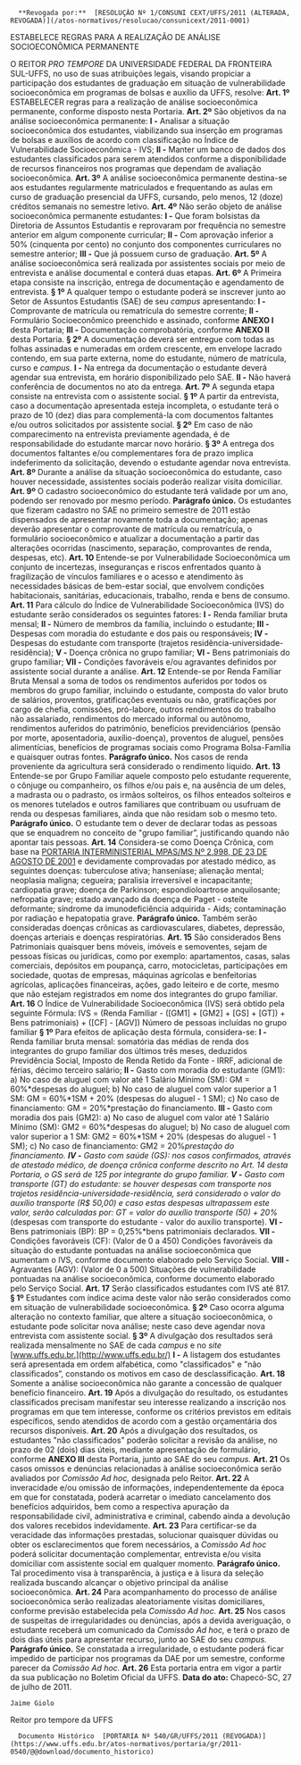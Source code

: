       **Revogada por:**  [RESOLUÇÃO Nº 1/CONSUNI CEXT/UFFS/2011 (ALTERADA, REVOGADA)](/atos-normativos/resolucao/consunicext/2011-0001) 

   ESTABELECE REGRAS PARA A REALIZAÇÃO DE ANÁLISE SOCIOECONÔMICA PERMANENTE  

 O REITOR *PRO TEMPORE*  DA UNIVERSIDADE FEDERAL DA FRONTEIRA SUL-UFFS, no uso de suas atribuições legais, visando propiciar a participação dos estudantes de graduação em situação de vulnerabilidade socioeconômica em programas de bolsas e auxílio da UFFS, resolve:   **Art. 1º**  ESTABELECER regras para a realização de análise socioeconômica permanente, conforme disposto nesta Portaria.   **Art. 2º**  São objetivos da na análise socioeconômica permanente: **I -**  Analisar a situação socioeconômica dos estudantes, viabilizando sua inserção em programas de bolsas e auxílios de acordo com classificação no Índice de Vulnerabilidade Socioeconômica - IVS; **II -**  Manter um banco de dados dos estudantes classificados para serem atendidos conforme a disponibilidade de recursos financeiros nos programas que dependam de avaliação socioeconômica.   **Art. 3º**  A análise socioeconômica permanente destina-se aos estudantes regularmente matriculados e frequentando as aulas em curso de graduação presencial da UFFS, cursando, pelo menos, 12 (doze) créditos semanais no semestre letivo.   **Art. 4º**  Não serão objeto de análise socioeconômica permanente estudantes: **I -**  Que foram bolsistas da Diretoria de Assuntos Estudantis e reprovaram por frequência no semestre anterior em algum componente curricular; **II -**  Com aprovação inferior a 50% (cinquenta por cento) no conjunto dos componentes curriculares no semestre anterior; **III -**  Que já possuem curso de graduação.   **Art. 5º**  A análise socioeconômica será realizada por assistentes sociais por meio de entrevista e análise documental e conterá duas etapas.   **Art. 6º**  A Primeira etapa consiste na inscrição, entrega de documentação e agendamento de entrevista. **§ 1º**  A qualquer tempo o estudante poderá se inscrever junto ao Setor de Assuntos Estudantis (SAE) de seu *campus*  apresentando: **I -**  Comprovante de matrícula ou rematrícula do semestre corrente; **II -**  Formulário Socioeconômico preenchido e assinado, conforme **ANEXO I**  desta Portaria; **III -**  Documentação comprobatória, conforme **ANEXO II**  desta Portaria. **§ 2º**  A documentação deverá ser entregue com todas as folhas assinadas e numeradas em ordem crescente, em envelope lacrado contendo, em sua parte externa, nome do estudante, número de matrícula, curso e *campus.* **I -**  Na entrega da documentação o estudante deverá agendar sua entrevista, em horário disponibilizado pelo SAE. **II -**  Não haverá conferência de documentos no ato da entrega.   **Art. 7º**  A segunda etapa consiste na entrevista com o assistente social. **§ 1º**  A partir da entrevista, caso a documentação apresentada esteja incompleta, o estudante terá o prazo de 10 (dez) dias para complementá-la com documentos faltantes e/ou outros solicitados por assistente social. **§ 2º**  Em caso de não comparecimento na entrevista previamente agendada, é de responsabilidade do estudante marcar novo horário. **§ 3º**  A entrega dos documentos faltantes e/ou complementares fora de prazo implica indeferimento da solicitação, devendo o estudante agendar nova entrevista.   **Art. 8º**  Durante a análise da situação socioeconômica do estudante, caso houver necessidade, assistentes sociais poderão realizar visita domiciliar.   **Art. 9º**  O cadastro socioeconômico do estudante terá validade por um ano, podendo ser renovado por mesmo período. **Parágrafo único.**  Os estudantes que fizeram cadastro no SAE no primeiro semestre de 2011 estão dispensados de apresentar novamente toda a documentação; apenas deverão apresentar o comprovante de matrícula ou rematrícula, o formulário socioeconômico e atualizar a documentação a partir das alterações ocorridas (nascimento, separação, comprovantes de renda, despesas, etc).   **Art. 10**  Entende-se por Vulnerabilidade Socioeconômica um conjunto de incertezas, inseguranças e riscos enfrentados quanto à fragilização de vínculos familiares e o acesso e atendimento às necessidades básicas de bem-estar social, que envolvem condições habitacionais, sanitárias, educacionais, trabalho, renda e bens de consumo.   **Art. 11**  Para cálculo do Índice de Vulnerabilidade Socioeconômica (IVS) do estudante serão considerados os seguintes fatores: **I -**  Renda familiar bruta mensal; **II -**  Número de membros da família, incluindo o estudante; **III -**  Despesas com moradia do estudante e dos pais ou responsáveis; **IV -**  Despesas do estudante com transporte (trajetos residência-universidade-residência); **V -**  Doença crônica no grupo familiar; **VI -**  Bens patrimoniais do grupo familiar; **VII -**  Condições favoráveis e/ou agravantes definidos por assistente social durante a análise.   **Art. 12**  Entende-se por Renda Familiar Bruta Mensal a soma de todos os rendimentos auferidos por todos os membros do grupo familiar, incluindo o estudante, composta do valor bruto de salários, proventos, gratificações eventuais ou não, gratificações por cargo de chefia, comissões, pró-labore, outros rendimentos do trabalho não assalariado, rendimentos do mercado informal ou autônomo, rendimentos auferidos do patrimônio, benefícios previdenciários (pensão por morte, aposentadoria, auxílio-doença), proventos de aluguel, pensões alimentícias, benefícios de programas sociais como Programa Bolsa-Família e quaisquer outras fontes. **Parágrafo único.**  Nos casos de renda proveniente da agricultura será considerado o rendimento líquido.   **Art. 13**  Entende-se por Grupo Familiar aquele composto pelo estudante requerente, o cônjuge ou companheiro, os filhos e/ou pais e, na ausência de um deles, a madrasta ou o padrasto, os irmãos solteiros, os filhos enteados solteiros e os menores tutelados e outros familiares que contribuam ou usufruam de renda ou despesas familiares, ainda que não residam sob o mesmo teto. **Parágrafo único.**  O estudante tem o dever de declarar todas as pessoas que se enquadrem no conceito de "grupo familiar”, justificando quando não apontar tais pessoas.   **Art. 14**  Considera-se como Doença Crônica, com base na [PORTARIA INTERMINISTERIAL MPAS/MS Nº 2.998, DE 23 DE AGOSTO DE 2001](http://sislex.previdencia.gov.br/paginas/65/MPAS-MS/2001/2998.htm) e devidamente comprovadas por atestado médico, as seguintes doenças: tuberculose ativa; hanseníase; alienação mental; neoplasia maligna; cegueira; paralisia irreversível e incapacitante; cardiopatia grave; doença de Parkinson; espondioloartrose anquilosante; nefropatia grave; estado avançado da doença de Paget - osteíte deformante; síndrome da imunodeficiência adquirida - Aids; contaminação por radiação e hepatopatia grave. **Parágrafo único.**  Também serão consideradas doenças crônicas as cardiovasculares, diabetes, depressão, doenças arteriais e doenças respiratórias.   **Art. 15**  São considerados Bens Patrimoniais quaisquer bens móveis, imóveis e semoventes, sejam de pessoas físicas ou jurídicas, como por exemplo: apartamentos, casas, salas comerciais, depósitos em poupança, carro, motocicletas, participações em sociedade, quotas de empresas, máquinas agrícolas e benfeitorias agrícolas, aplicações financeiras, ações, gado leiteiro e de corte, mesmo que não estejam registrados em nome dos integrantes do grupo familiar.   **Art. 16**  O Índice de Vulnerabilidade Socioeconômica (IVS) será obtido pela seguinte Fórmula: IVS = (Renda Familiar - ([GM1] + [GM2] + [GS] + [GT]) + Bens patrimoniais) + ([CF] - [AGV]) Número de pessoas incluídas no grupo familiar **§ 1º**  Para efeitos de aplicação desta fórmula, considera-se: **I -**  Renda familiar bruta mensal: somatória das médias de renda dos integrantes do grupo familiar dos últimos três meses, deduzidos Previdência Social, Imposto de Renda Retido da Fonte - IRRF, adicional de férias, décimo terceiro salário; **II -**  Gasto com moradia do estudante (GM1): a) No caso de aluguel com valor até 1 Salário Mínimo (SM): GM = 60%*despesas do aluguel; b) No caso de aluguel com valor superior a 1 SM: GM = 60%*1SM + 20% (despesas do aluguel - 1 SM); c) No caso de financiamento: GM = 20%*prestação do financiamento. **III -**  Gasto com moradia dos pais (GM2): a) No caso de aluguel com valor até 1 Salário Mínimo (SM): GM2 = 60%*despesas do aluguel; b) No caso de aluguel com valor superior a 1 SM: GM2 = 60%*1SM + 20% (despesas do aluguel - 1 SM); c) No caso de financiamento: GM2 = 20%*prestação do financiamento. **IV -**  Gasto com saúde (GS): nos casos confirmados, através de atestado médico, de doença crônica conforme descrito no Art. 14 desta Portaria, o GS será de 125 por integrante do grupo familiar. **V -**  Gasto com transporte (GT) do estudante: se houver despesas com transporte nos trajetos residência-universidade-residência, será considerado o valor do auxílio transporte (R$ 50,00) e caso estas despesas ultrapassem este valor, serão calculadas por: GT = valor do auxílio transporte (50) + 20%*(despesas com transporte do estudante - valor do auxílio transporte). **VI -**  Bens patrimoniais (BP): BP = 0,25%*bens patrimoniais declarados. **VII -**  Condições favoráveis (CF): (Valor de 0 a 450) Condições favoráveis da situação do estudante pontuadas na análise socioeconômica que aumentam o IVS, conforme documento elaborado pelo Serviço Social. **VIII -**  Agravantes (AGV): (Valor de 0 a 500) Situações de vulnerabilidade pontuadas na análise socioeconômica, conforme documento elaborado pelo Serviço Social.   **Art. 17**  Serão classificados estudantes com IVS até 817. **§ 1º**  Estudantes com índice acima deste valor não serão considerados como em situação de vulnerabilidade socioeconômica. **§ 2º**  Caso ocorra alguma alteração no contexto familiar, que altere a situação socioeconômica, o estudante pode solicitar nova análise; neste caso deve agendar nova entrevista com assistente social. **§ 3º**  A divulgação dos resultados será realizada mensalmente no SAE de cada *campus*  e no *site*  [www.uffs.edu.br.](http://www.uffs.edu.br/) **I -**  A listagem dos estudantes será apresentada em ordem alfabética, como "classificados" e "não classificados”, constando os motivos em caso de desclassificação.   **Art. 18**  Somente a análise socioeconômica não garante a concessão de qualquer benefício financeiro.   **Art. 19**  Após a divulgação do resultado, os estudantes classificados precisam manifestar seu interesse realizando a inscrição nos programas em que tem interesse, conforme os critérios previstos em editais específicos, sendo atendidos de acordo com a gestão orçamentária dos recursos disponíveis.   **Art. 20**  Após a divulgação dos resultados, os estudantes "não classificados" poderão solicitar a revisão da análise, no prazo de 02 (dois) dias úteis, mediante apresentação de formulário, conforme **ANEXO III**  desta Portaria, junto ao SAE do seu *campus.*   **Art. 21**  Os casos omissos e denúncias relacionadas à análise socioeconômica serão avaliados por *Comissão Ad hoc,*  designada pelo Reitor.   **Art. 22**  A inveracidade e/ou omissão de informações, independentemente da época em que for constatada, poderá acarretar o imediato cancelamento dos benefícios adquiridos, bem como a respectiva apuração da responsabilidade civil, administrativa e criminal, cabendo ainda a devolução dos valores recebidos indevidamente.   **Art. 23**  Para certificar-se da veracidade das informações prestadas, solucionar quaisquer dúvidas ou obter os esclarecimentos que forem necessários, a *Comissão Ad hoc*  poderá solicitar documentação complementar, entrevista e/ou visita domiciliar com assistente social em qualquer momento. **Parágrafo único.**  Tal procedimento visa à transparência, à justiça e à lisura da seleção realizada buscando alcançar o objetivo principal da análise socioeconômica.   **Art. 24**  Para acompanhamento do processo de análise socioeconômica serão realizadas aleatoriamente visitas domiciliares, conforme previsão estabelecida pela *Comissão Ad hoc.*   **Art. 25**  Nos casos de suspeitas de irregularidades ou denúncias, após a devida averiguação, o estudante receberá um comunicado da *Comissão Ad hoc,* e terá o prazo de dois dias úteis para apresentar recurso, junto ao SAE do seu *campus.* **Parágrafo único.**  Se constatada a irregularidade, o estudante poderá ficar impedido de participar nos programas da DAE por um semestre, conforme parecer da *Comissão Ad hoc.*   **Art. 26**  Esta portaria entra em vigor a partir da sua publicação no Boletim Oficial da UFFS.        **Data do ato:** Chapecó-SC, 27 de julho de 2011.   
 

    Jaime Giolo   
 Reitor pro tempore da UFFS 

      Documento Histórico  [PORTARIA Nº 540/GR/UFFS/2011 (REVOGADA)](https://www.uffs.edu.br/atos-normativos/portaria/gr/2011-0540/@@download/documento_historico)     
      